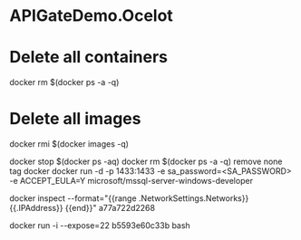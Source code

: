 # APIGateDemo.Ocelot
#
#
#
# Delete all containers
docker rm $(docker ps -a -q)
# Delete all images
docker rmi $(docker images -q)

docker stop $(docker ps -aq)
 docker rm $(docker ps -a -q) remove none tag docker
 docker run -d -p 1433:1433 -e sa_password=<SA_PASSWORD> -e ACCEPT_EULA=Y microsoft/mssql-server-windows-developer

docker inspect --format="{{range .NetworkSettings.Networks}}{{.IPAddress}} {{end}}" a77a722d2268

docker run -i --expose=22 b5593e60c33b bash